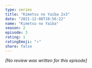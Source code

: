 ```yaml
---
type: series
title: "Kimetsu no Yaiba 2x3"
date: "2021-12-08T10:56:22"
name: "Kimetsu no Yaiba"
season: 2
episode: 3
rating: 1
ratingEmoji: "⭐️"
share: false
---
```


_[No review was written for this episode]_
